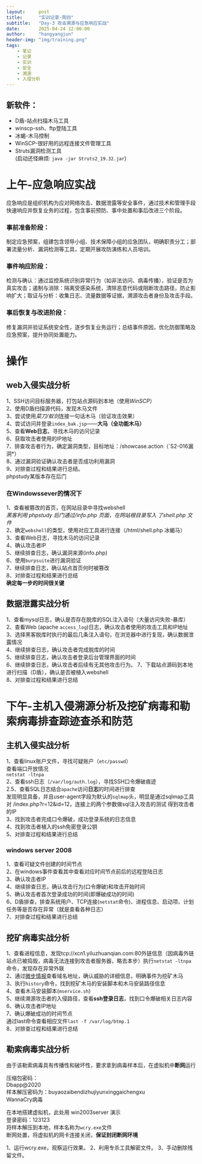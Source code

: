 ```yaml
---
layout:     post
title:      "实训记录-周四"
subtitle:   "Day-3 攻击溯源与应急响应实战"
date:       2025-04-24 12:00:00
author:     "hangyangjun"
header-img: "img/training.png"
tags:
    - 笔记
    - 记录
    - 实训
    - 安全
    - 溯源
    - 入侵分析
---
```


## 新软件：  
- D盾-站点扫描木马工具  
- winscp-ssh、ftp登陆工具  
- 冰蝎-木马控制  
- WinSCP-很好用的远程连接文件管理工具  
- Struts漏洞检测工具  
(启动还怪麻烦: `java -jar Struts2_19.32.jar`)   

# 上午-应急响应实战
应急响应是组织机构为应对网络攻击、数据泄露等安全事件，通过技术和管理手段快速响应并恢复业务的过程，包含事前预防、事中处置和事后改进三个阶段。

### 事前准备阶段：  
制定应急预案，组建包含领导小组、技术保障小组的应急团队，明确职责分工；部署流量分析、漏洞检测等工具，定期开展攻防演练和人员培训。  
### 事件响应阶段：  
检测与确认：通过监控系统识别异常行为（如非法访问、病毒传播），验证是否为真实攻击；遏制与消除：隔离受感染系统，清除恶意代码或阻断攻击路径，防止影响扩大；取证与分析：收集日志、流量数据等证据，溯源攻击者身份及攻击手段。
### 事后恢复与改进阶段：  
修复漏洞并验证系统安全性，逐步恢复业务运行；总结事件原因，优化防御策略及应急预案，提升协同处置能力。 

# 操作
## web入侵实战分析
1、SSH访问目标服务器，打包站点源码到本地（使用*WinSCP*）  
2、使用D盾扫描源代码，发现木马文件  
3、尝试使用*菜刀/蚁剑*连接一句话木马（验证攻击效果）  
4、尝试访问并登录`index_bak.jsp`——**大马（全功能木马）**  
5、查看**Web日志**，寻找木马的访问记录  
6、获取攻击者使用的IP地址  
7、排查攻击者行为，确定漏洞类型，目标地址：/showcase.action（`S2-016漏洞*）  
8、通过漏洞验证确认攻击者是否成功利用漏洞  
9、对排查过程和结果进行总结。  
phpstudy某版本存在后门

### 在Windowssever的情况下
1、查看被篡改的首页，在网站目录中寻找webshell  
*黑客利用 phpstudy 后门通过/info.php 页面，在网站根目录写入 了shell.php 文件*  
2、确定`webshell`的类型，使用对应工具进行连接（/html/shell.php 冰蝎马）  
3、查看Web日志，寻找木马的访问记录  
4、确认攻击者IP  
5、继续排查日志，确认漏洞来源(info.php)  
6、使用`burpsuite`进行漏洞验证  
7、继续排查日志，确认站点首页何时被篡改  
8、对排查过程和结果进行总结  
**确定每一步的时间很关键**

## 数据泄露实战分析
1、查看mysql日志，确认是否存在脱库的SQL注入语句（大量访问失败-暴库）  
2、查看Web (apache `access_log`)日志，确认攻击者使用的攻击工具和IP地址  
3、选择黑客脱库时执行的最后几条注入语句，在浏览器中进行复现，确认数据泄露情况  
4、继续排查日志，确认攻击者完成脱库的时间  
5、继续排查日志，确认攻击者登录后台管理界面的时间  
6、继续排查日志，确认攻击者后续有无其他攻击行为。
7、下载站点源码到本地进行扫描（D盾），确认是否被植入webshell  
8、对排查过程和结果进行总结  

# 下午-主机入侵溯源分析及挖矿病毒和勒索病毒排查踪迹查杀和防范
## 主机入侵实战分析
1、查看linux账户文件，寻找可疑账户（`etc/passwd`）  
查看端口开放情况   
`netstat -ltnpa`  
2、查看ssh日志（`/var/log/auth.log`），寻找SSH口令爆破痕迹  
2.5、查看SQL日志结合`apache`访问**日志**的时间进行排查  
发现明显具备，并且user-agent字段为默认的`sqlmap`头，明显是通过sqlmap工具对 
/index.php?r=12&id=12，连接上的两个参数做sql注入攻击的测试 
得到攻击者的IP  
3、找到攻击者完成口令爆破，成功登录系统的日志信息  
4、找到攻击者植入的ssh免密登录公钥  
5、对排查过程和结果进行总结  

### windows server 2008
1、查看可疑文件创建的时间节点  
2、在windows事件查看其中查看对应时间节点前后的远程登陆日志  
3、确认攻击者IP  
4、继续排查日志，确认攻击行为(口令爆破)和攻击开始时间  
5、确认攻击者首次登录成功的时间(即爆破成功的时间)  
6、D盾排查，排查系统用户、TCP连接(`netstat`命令)、进程信息、启动项、计划任务等是否存在异常（就是查看各种日志）  
7、对排查过程和结果进行总结  

## 挖矿病毒实战分析
1、查看进程信息，发现tcp://xcn1.yiluzhuanqian.com:80外链信息（因病毒外链站点已被捣毁，病毒无法连接到攻击者服务器，略去本步）执行`netstat -ltnpa` 命令，发现存在异常外联  
2、通过[微步情报](https://x.threatbook.com/)查看域名地址，确认威胁的详细信息，明确事件为挖矿木马  
3、执行`history`命令，找到挖矿木马的安装脚本和木马安装路径信息  
4、查看木马安装脚本(`mservice.sh`)  
5、继续溯源攻击者的入侵路径，查看**ssh登录日志**，找到口令爆破相关日志内容  
6、确认攻击者IP地址  
7、确认爆破成功的时间节点  
通过last命令查看相应文件`last -f /var/log/btmp.1`  
8、对排查过程和结果进行总结  

## 勒索病毒实战分析
由于该勒索病毒具有传播性和破坏性，要求拿到病毒样本后，在虚拟机中**断网**运行  

压缩包密码：  
Dbapp@2020  
样本解压密码为：buyaozaibendizhujiyunxinggaichengxu  
WannaCry病毒  

在本地搭建虚拟机，此处用 win2003server 演示  
登录密码：123123  
将样本解压到本地，样本名称为`wcry.exe`文件  
断网处置，将虚拟机的网卡连接关闭，**保证封闭断网环境**

1、运行wcry.exe，观察运行效果。
2、利用专杀工具解密文件。
3、手动删除残留文件。

